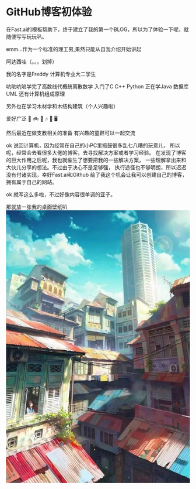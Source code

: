 # GitHub博客初体验

在Fast.ai的模板帮助下，终于建立了我的第一个BLOG，所以为了体验一下呢，就随便写写玩玩叭。

emm...作为一个标准的理工男,果然只能从自我介绍开始讲起

阿达西哇（。。。划掉） 

我的名字是Freddy 计算机专业大二学生 

吭呲吭呲学完了高数线代概统离散数学 入门了C C++ Python 正在学Java 数据库 UML 还有计算机组成原理

另外也在学习木材学和木结构建筑（个人兴趣啦）

爱好广泛 🏀 🚲 🎹 🎶 🎦 🖥 

然后最近在做支教相关的准备 有兴趣的童鞋可以一起交流

ok 说回计算机，因为经常在自己的小PC里捣鼓很多乱七八糟的玩意儿，
所以呢，经常会去看很多大佬的博客，去寻找解决方案或者学习经验。
在发现了博客的巨大作用之后呢，我也就催生了想要把我的一些解决方案，
一些理解拿出来和大伙儿分享的想法。不过由于决心不是足够强，
执行途径也不够明朗，所以迟迟没有付诸实现，幸好Fast.ai和Github
给了我这个机会让我可以创建自己的博客，拥有属于自己的网站。

ok 就写这么多啦，不过好像内容很单调的亚子。

那就放一张我的桌面壁纸叭
![Image description](images/73cae1e468e5499db2d1fcde936461d9_th.jpg)
